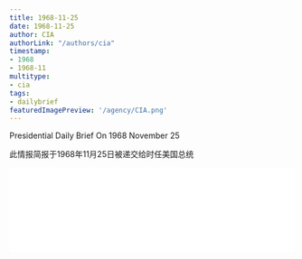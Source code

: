 ```yaml
---
title: 1968-11-25
date: 1968-11-25
author: CIA 
authorLink: "/authors/cia"
timestamp: 
- 1968
- 1968-11
multitype: 
- cia
tags: 
- dailybrief
featuredImagePreview: '/agency/CIA.png'
---
```



Presidential Daily Brief On 1968 November 25

此情报简报于1968年11月25日被递交给时任美国总统

<!--more-->





<div id="over" style="width:100%; overflow:hidden"> <iframe id="sFrame" name="sFrame" frameborder="no" border="0"  allowfullscreen marginwidth="0" scrolling="no" src = " /CIA/1968-11-25.html "  style = " position:absulute; width: 806px; top: 300;" > </iframe> </div>